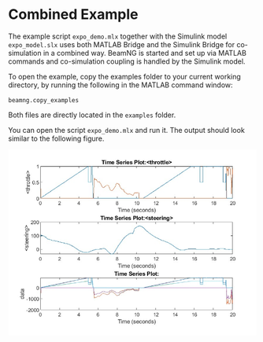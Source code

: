 # Combined Example

The example script `expo_demo.mlx` together with the Simulink model `expo_model.slx` uses both MATLAB Bridge and the Simulink Bridge for co-simulation in a combined way. BeamNG is started and set up via MATLAB commands and co-simulation coupling is handled by the Simulink model.

To open the example, copy the examples folder to your current working directory, by running the following in the MATLAB command window:

```
beamng.copy_examples
```

Both files are directly located in the `examples` folder.

You can open the script `expo_demo.mlx` and run it. The output should look similar to the following figure.

![demo_output](media/Simulink_demo_figure_3.jpg)
